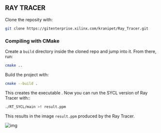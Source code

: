 ## RAY TRACER

Clone the reposity with:
  ```sh
  git clone https://gitenterprise.xilinx.com/kranipet/Ray_Tracer.git
  ```
  
### Compiling with CMake

Create a ``build`` directory inside the cloned repo and jump into it. From there, run:
  ```sh
  cmake ..
  ```
Build the project with:
  ```sh
  cmake --build .
  ```
This creates the executable . Now you can run the SYCL version of Ray Tracer with::
  ```sh
  ./RT_SYCL/main >! result.ppm
  ```
This results in the image ``result.ppm`` produced by the Ray Tracer.

![img](https://media.gitenterprise.xilinx.com/user/1485/files/1ee6df00-fcd2-11ea-9ba0-d7675c81372d)



